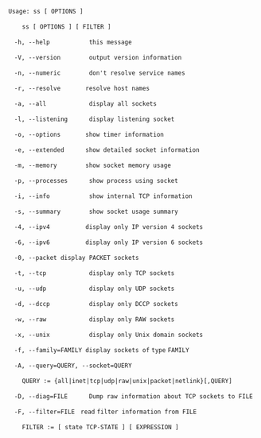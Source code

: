 `Usage: ss [ OPTIONS ]`

       `ss [ OPTIONS ] [ FILTER ]`

   `-h, --help           this message`

   `-V, --version        output version information`

   `-n, --numeric        don't resolve service names`

   `-r, --resolve       resolve host names`

   `-a, --all            display all sockets`

   `-l, --listening      display listening socket`

   `-o, --options       show timer information`

   `-e, --extended      show detailed socket information`

   `-m, --memory        show socket memory usage`

   `-p, --processes      show process using socket`

   `-i, --info           show internal TCP information`

   `-s, --summary        show socket usage summary`

   `-4, --ipv4          display only IP version 4 sockets`

   `-6, --ipv6          display only IP version 6 sockets`

   `-0, --packet display PACKET sockets`

   `-t, --tcp            display only TCP sockets`

   `-u, --udp            display only UDP sockets`

   `-d, --dccp           display only DCCP sockets`

   `-w, --raw            display only RAW sockets`

   `-x, --unix           display only Unix domain sockets`

   `-f, --family=FAMILY display sockets of` `type` `FAMILY`

   `-A, --query=QUERY, --socket=QUERY`

       `QUERY := {all|inet|tcp|udp|raw|unix|packet|netlink}[,QUERY]`

   `-D, --diag=FILE      Dump raw information about TCP sockets to FILE`

   `-F, --filter=FILE`   `read` `filter information from FILE`

       `FILTER := [ state TCP-STATE ] [ EXPRESSION ]`